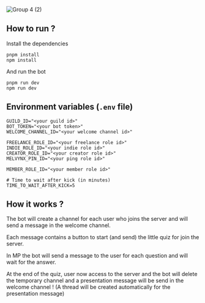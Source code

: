 ![Group 4 (2)](https://github.com/SteellgoldStock/MelvynxBot/assets/51505384/b1c3dbae-0cc5-4619-aab7-b30a3c52614a)

## How to run ?
Install the dependencies
```
pnpm install
npm install
```

And run the bot

```
pnpm run dev
npm run dev
```

## Environment variables (`.env` file)
```
GUILD_ID="<your guild id>"
BOT_TOKEN="<your bot token>"
WELCOME_CHANNEL_ID="<your welcome channel id>"

FREELANCE_ROLE_ID="<your freelance role id>"
INDIE_ROLE_ID="<your indie role id>"
CREATOR_ROLE_ID="<your creator role id>"
MELVYNX_PIN_ID="<your ping role id>"

MEMBER_ROLE_ID="<your member role id>"

# Time to wait after kick (in minutes)
TIME_TO_WAIT_AFTER_KICK=5
```

## How it works ?
The bot will create a channel for each user who joins the server and will send a message in the welcome channel.

Each message contains a button to start (and send) the little quiz for join the server.

In MP the bot will send a message to the user for each question and will wait for the answer.

At the end of the quiz, user now access to the server and the bot will delete the temporary channel and a presentation message will be send in the welcome channel ! (A thread will be created automatically for the presentation message)